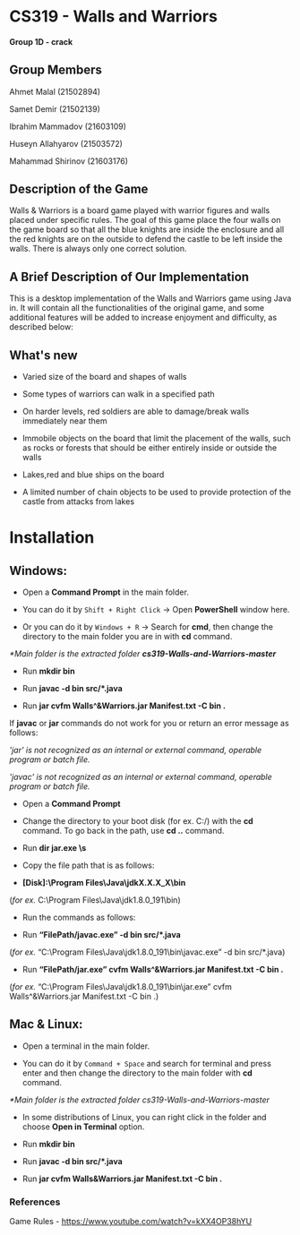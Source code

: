 
# CS319 - Walls and Warriors

#### Group 1D - crack

## Group Members

Ahmet Malal (21502894)

  

Samet Demir (21502139)

  

Ibrahim Mammadov (21603109)

  

Huseyn Allahyarov (21503572)

  

Mahammad Shirinov (21603176)

  

## Description of the Game

Walls & Warriors is a board game played with warrior figures and walls placed under specific rules. The goal of this game place the four walls on the game board so that all the blue knights are inside the enclosure and all the red knights are on the outside to defend the castle to be left inside the walls. There is always only one correct solution.

  

## A Brief Description of Our Implementation

This is a desktop implementation of the Walls and Warriors game using Java in. It will contain all the functionalities of the original game, and some additional features will be added to increase enjoyment and difficulty, as described below:

  

## What's new

* Varied size of the board and shapes of walls

* Some types of warriors can walk in a specified path

* On harder levels, red soldiers are able to damage/break walls immediately near them

* Immobile objects on the board that limit the placement of the walls, such as rocks or forests that should be either entirely inside or outside the walls

* Lakes,red and blue ships on the board

* A limited number of chain objects to be used to provide protection of the castle from attacks from lakes

  

# Installation

## Windows:

* Open a **Command Prompt** in the main folder.

+ You can do it by `Shift + Right Click` -> Open **PowerShell** window here.

+ Or you can do it by `Windows + R` -> Search for **cmd**, then change the directory to the main folder you are in with **cd** command.

  

*\*Main folder is the extracted folder **cs319-Walls-and-Warriors-master***

* Run **mkdir bin**

* Run **javac -d bin src/\*.java**

* Run **jar cvfm Walls^&Warriors.jar Manifest.txt -C bin .**

  

If **javac** or **jar** commands do not work for you or return an error message as follows:

*'jar' is not recognized as an internal or external command, operable program or batch file.*

*'javac' is not recognized as an internal or external command, operable program or batch file.*

* Open a **Command Prompt**

* Change the directory to your boot disk (for ex. C:/) with the **cd** command. To go back in the path, use **cd ..** command.

* Run **dir jar.exe \s**

* Copy the file path that is as follows:

+ **[Disk]:\Program Files\Java\jdkX.X.X_X\bin**

(*for ex.* C:\Program Files\Java\jdk1.8.0_191\bin)

* Run the commands as follows:

+ Run **“FilePath/javac.exe” -d bin src/\*.java**

(*for ex.* “C:\Program Files\Java\jdk1.8.0_191\bin\javac.exe” -d bin src/*.java)

+ Run **“FilePath/jar.exe” cvfm Walls^&Warriors.jar Manifest.txt -C bin .**

(*for ex.* “C:\Program Files\Java\jdk1.8.0_191\bin\jar.exe” cvfm Walls^&Warriors.jar Manifest.txt -C bin .)

## Mac & Linux:

* Open a terminal in the main folder.

+ You can do it by `Command + Space` and search for terminal and press enter and then change the directory to the main folder with **cd** command.

*\*Main folder is the extracted folder cs319-Walls-and-Warriors-master*

  

+ In some distributions of Linux, you can right click in the folder and choose **Open in Terminal** option.

* Run **mkdir bin**

* Run **javac -d bin src/\*.java**

* Run **jar cvfm Walls\&Warriors.jar Manifest.txt -C bin .**

  

### References

Game Rules - https://www.youtube.com/watch?v=kXX4OP38hYU